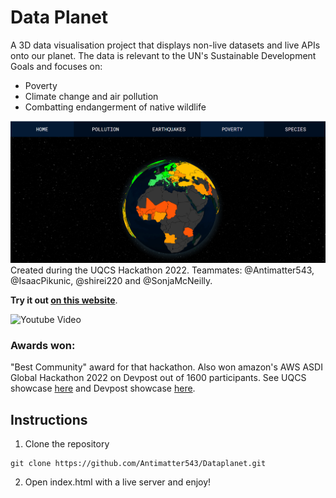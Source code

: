 # Data Planet
A 3D data visualisation project that displays non-live datasets and live APIs onto our planet. The data is relevant to the UN's Sustainable Development Goals and focuses on:
- Poverty
- Climate change and air pollution
- Combatting endangerment of native wildlife

![Earth_poverty](images/readme_show.png)
Created during the UQCS Hackathon 2022.
Teammates: @Antimatter543, @IsaacPikunic, @shirei220 and @SonjaMcNeilly. 

**Try it out [on this website](https://antimatter543.github.io/Dataplanet/)**.

![Youtube Video](https://www.youtube.com/watch?v=OuOhGKdwWmc)
### Awards won:
"Best Community" award for that hackathon. Also won amazon's AWS ASDI Global Hackathon 2022 on Devpost out of 1600 participants. See UQCS showcase [here](https://uqcs.org/showcase/) and Devpost showcase [here](https://devpost.com/software/bigblueplanet).

## Instructions
1. Clone the repository
```
git clone https://github.com/Antimatter543/Dataplanet.git
```


2. Open index.html with a live server and enjoy!

